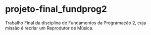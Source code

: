 # projeto-final_fundprog2
Trabalho Final da disciplina de Fundamentos da Programação 2, cuja missão é recriar um Reprodutor de Música.

